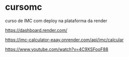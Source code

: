 # cursomc

curso de IMC com deploy na plataforma da render

https://dashboard.render.com/

https://imc-calculator-eaay.onrender.com/api/imc/calcular

https://www.youtube.com/watch?v=4C9XSFooF88
